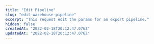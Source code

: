 ```yaml
---
title: "Edit Pipeline"
slug: "edit-warehouse-pipeline"
excerpt: "This request edit the params for an export pipeline."
hidden: false
createdAt: "2022-02-18T20:12:47.076Z"
updatedAt: "2022-02-18T20:12:47.076Z"
---
```

